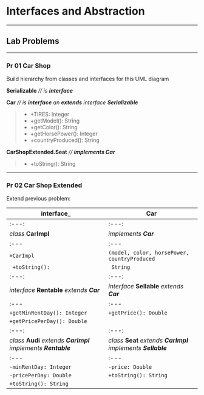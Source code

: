 # **Interfaces and Abstraction**
*********************************


## **Lab Problems**
-------------------


### **Pr 01 Car Shop**

Build hierarchy from classes and interfaces for this UML diagram

**Serializable** *// is __*interface*__*

**Car** *// is **interface** an **extends** interface **Serializable***

> - +TIRES: Integer
> - +getModel(): String
> - +getColor(): String
> - +getHorsePower(): Integer
> - +countryProduced(): String


**CarShopExtended.Seat** *// __*implements Car*__*

> - +toString(): String

************************************************************

### **Pr 02 Car Shop Extended**

Extend previous problem:

| **interface_** | **Car** |
| --- |  --- |
| :---: | :---: |
| _class_ **CarImpl**  | _implements_ **_Car_**|
| :--- | :--- |
|` +CarImpl ` | `(model, color, horsePower, countryProduced` |
|` +toString():`| ` String` |
| :---: | :---: |
| _interface_ **Rentable** _extends_ **_Car_** | _interface_ **Sellable** _extends_ **_Car_** |
| :--- | :--- |
|`+getMinRentDay(): Integer` | `+getPrice(): Double` |
| `+getPricePerDay(): Double` ||
| :---: | :---: |
| _class_ **Audi** _extends_ **_CarImpl_** _implements_ **_Rentable_** | _class_ **Seat** _extends_ **_CarImpl_** _implements_ **_Sellable_** |
| :--- | :--- |
| `-minRentDay: Integer` | `-price: Double` |
| `-pricePerDay: Double` | `+toString(): String` |
| `+toString(): String`  | |


